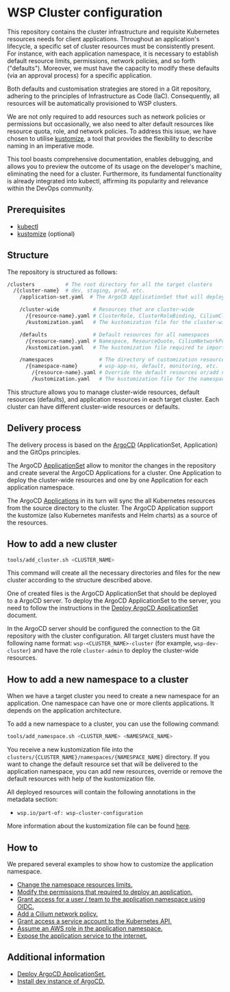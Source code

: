 WSP Cluster configuration
=

This repository contains the cluster infrastructure and requisite Kubernetes resources needs for client applications.
Throughout an application's lifecycle, a specific set of cluster resources must be consistently present.
For instance, with each application namespace, it is necessary to establish default resource limits, permissions,
network policies, and so forth ("defaults"). Moreover, we must have the capacity to modify these defaults (via an
approval process) for a specific application.

Both defaults and customisation strategies are stored in a Git repository, adhering to the principles of Infrastructure
as Code (IaC). Consequently, all resources will be automatically provisioned to WSP clusters.

We are not only required to add resources such as network policies or permissions but occasionally, we also need to
alter default resources like resource quota, role, and network policies. To address this issue, we have chosen to
utilise [kustomize](https://kubectl.docs.kubernetes.io/installation/kustomize/), a tool that provides the flexibility to
describe naming in an imperative mode.

This tool boasts comprehensive documentation, enables debugging, and allows you to preview the outcome of its usage on
the developer's machine, eliminating the need for a cluster. Furthermore, its fundamental functionality is already
integrated into kubectl, affirming its popularity and relevance within the DevOps community.

## Prerequisites

- [kubectl](https://kubernetes.io/docs/tasks/tools/install-kubectl/)
- [kustomize](https://kubectl.docs.kubernetes.io/installation/kustomize/binaries/) (optional)

## Structure

The repository is structured as follows:

```bash
/clusters          # The root directory for all the target clusters
  /{cluster-name}  # dev, staging, prod, etc.
    /application-set.yaml  # The ArgoCD ApplicationSet that will deploy all resources in the cluster

    /cluster-wide           # Resources that are cluster-wide
      /{resource-name}.yaml # ClusterRole, ClusterRoleBinding, CiliumClusterwideNetworkPolicy, etc.
      /kustomization.yaml   # The kustomization file for the cluster-wide resources

    /defaults               # Default resources for all namespaces
      /{resource-name}.yaml # Namespace, ResourceQuote, CiliumNetworkPolicy, RoleBinding, etc.
      /kustomization.yaml   # The kustomization file required to import defaults as a base for the namespace resources

    /namespaces               # The directory of customization resources for all namespaces in the cluster
      /{namespace-name}       # wsp-app-ns, default, monitoring, etc.
        /{resource-name}.yaml # Override the default resources or/add new resources
        /kustomization.yaml   # The kustomization file for the namespace resources with rules to override the defaults
```

This structure allows you to manage cluster-wide resources, default resources (defaults), and application resources
in each target cluster. Each cluster can have different cluster-wide resources or defaults.

## Delivery process

The delivery process is based on the [ArgoCD](https://argoproj.github.io/argo-cd/) (ApplicationSet, Application)
and the GitOps principles.

The ArgoCD
[ApplicationSet](https://argo-cd.readthedocs.io/en/stable/operator-manual/applicationset/#the-applicationset-resource)
allow to monitor the changes in the repository and create several the ArgoCD Applications for a cluster.
One Application to deploy the cluster-wide resources and one by one Application for each application namespace.

The ArgoCD [Applications](https://argo-cd.readthedocs.io/en/stable/operator-manual/declarative-setup/#applications)
in its turn will sync the all Kubernetes resources from the source directory to the cluster.
The ArgoCD Application support the kustomize (also Kubernetes manifests and Helm charts) as a source of the resources.

## How to add a new cluster

```bash
tools/add_cluster.sh <CLUSTER_NAME>
```

This command will create all the necessary directories and files for the new cluster according to
the structure described above.

One of created files is the ArgoCD ApplicationSet that should be deployed to a ArgoCD server.
To deploy the ArgoCD ApplicationSet to the server, you need to follow the instructions in the
[Deploy ArgoCD ApplicationSet](./docs/install-appsets.md) document.

In the ArgoCD server should be configured the connection to the Git repository with the cluster configuration.
All target clusters must have the following name format: `wsp-<CLUSTER_NAME>-cluster` (for example, `wsp-dev-cluster`)
and have the role `cluster-admin` to deploy the cluster-wide resources.

## How to add a new namespace to a cluster

When we have a target cluster you need to create a new namespace for an application.
One namespace can have one or more clients applications. It depends on the application architecture.

To add a new namespace to a cluster, you can use the following command:

```bash
tools/add_namespace.sh <CLUSTER_NAME> <NAMESPACE_NAME>
```

You receive a new kustomization file into the `clusters/{CLUSTER_NAME}/namespaces/{NAMESPACE_NAME}` directory.
If you want to change the default resource set that will be delivered to the application namespace, you can add new
resources, override or remove the default resources with help of the kustomization file.

All deployed resources will contain the following annotations in the metadata section:

- `wsp.io/part-of: wsp-cluster-configuration`

More information about the kustomization file can be found
[here](https://kubectl.docs.kubernetes.io/references/kustomize/).

## How to

We prepared several examples to show how to customize the application namespace.

- [Change the namespace resources limits.](./docs/examples/change-ns-resources-limits.md)
- [Modify the permissions that required to deploy an application.](./docs/examples/modify-permissions.md)
- [Grant access for a user / team to the application namespace using OIDC.](./docs/examples/grant-access-by-oidc.md)
- [Add a Cilium network policy.](./docs/examples/add-cnp.md)
- [Grant access a service account to the Kubernetes API.](./docs/examples/grant-access-to-k8s-api.md)
- [Assume an AWS role in the application namespace.](./docs/examples/using-kube2iam.md)
- [Expose the application service to the internet.](./docs/examples/expose-service.md)

## Additional information

- [Deploy ArgoCD ApplicationSet.](./docs/install-appsets.md)
- [Install dev instance of ArgoCD.](./deploy/README.md)

